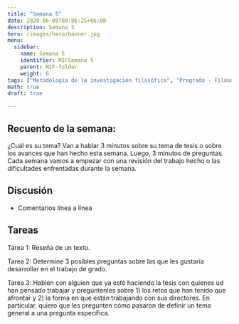 ```yaml
---
title: "Semana 5"
date: 2020-06-08T08:06:25+06:00
description: Semana 5
hero: /images/hero/banner.jpg
menu:
  sidebar:
    name: Semana 5
    identifier: MIFSemana 5
    parent: MIF-folder
    weight: 6
tags: ["Metodología de la investigación filosófica", "Pregrado - Filosofía"]
math: true
draft: true

---
```


## Recuento de la semana: 

¿Cuál es su tema? Van a hablar 3 minutos sobre su tema de tesis o sobre los avances que han hecho esta semana. Luego, 3 minutos de preguntas. Cada semana vamos a empezar con una revisión del trabajo hecho o las dificultades enfrentadas durante la semana.


## Discusión 


  - Comentarios línea a línea 
  
## Tareas

 Tarea 1: Reseña de un texto.

 Tarea 2:  Determine 3 posibles preguntas sobre las que les gustaría desarrollar en el trabajo de grado.

 Tarea 3: Hablen con alguien que ya esté haciendo la tesis con quienes ud han pensado trabajar y pregúntenles sobre 1) los retos que han tenido que afrontar y 2) la forma en que están trabajando con sus directores. En particular, quiero que les pregunten cómo pasaron de definir un tema general a una pregunta específica. 


